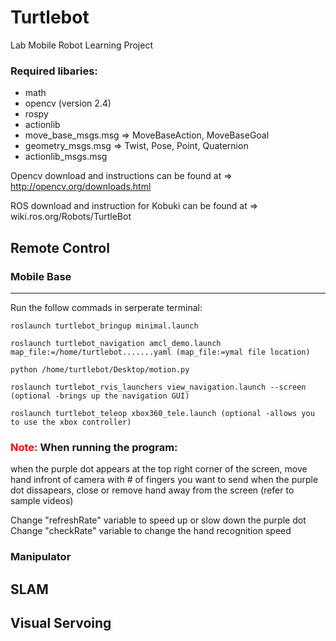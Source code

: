 # Turtlebot
Lab Mobile Robot Learning Project

### Required libaries:
* math
* opencv (version 2.4)
* rospy
* actionlib
* move_base_msgs.msg => MoveBaseAction, MoveBaseGoal
* geometry_msgs.msg => Twist, Pose, Point, Quaternion
* actionlib_msgs.msg

Opencv download and instructions can be found at => http://opencv.org/downloads.html

ROS download and instruction for Kobuki can be found at => wiki.ros.org/Robots/TurtleBot

## Remote Control
### Mobile Base
---------------
Run the follow commads in serperate terminal:
```
roslaunch turtlebot_bringup minimal.launch
```
```
roslaunch turtlebot_navigation amcl_demo.launch map_file:=/home/turtlebot.......yaml (map_file:=ymal file location)
```
```
python /home/turtlebot/Desktop/motion.py
```	
```
roslaunch turtlebot_rvis_launchers view_navigation.launch --screen (optional -brings up the navigation GUI)
```	
```
roslaunch turtlebot_teleop xbox360_tele.launch (optional -allows you to use the xbox controller)
```	
### **<font color='red'>Note:</font>** When running the program:

when the purple dot appears at the top right corner of the screen, move hand infront of camera with # of fingers you want to send
when the purple dot dissapears, close or remove hand away from the screen 
(refer to sample videos)

Change "refreshRate" variable to speed up or slow down the purple dot
Change "checkRate" variable to change the hand recognition speed

### Manipulator

## SLAM

## Visual Servoing

